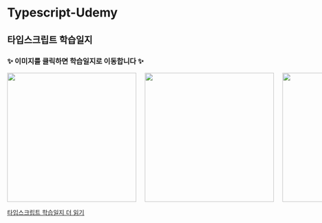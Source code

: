 # Typescript-Udemy

## 타입스크립트 학습일지
### ✨ 이미지를 클릭하면 학습일지로 이동합니다 ✨

<div style="display: grid; grid-template-columns: repeat(3, 1fr); gap: 20px;">
  <a href="https://dingx2-story.tistory.com/134">
    <img src="https://github.com/DingX2/Typescript-Udemy/assets/96682768/0d12e898-f5e9-4b4d-960d-ad7bae9b5fdd" width="300" height="300">
  </a>
  <a href="https://dingx2-story.tistory.com/134">
    <img src="https://github.com/DingX2/Typescript-Udemy/assets/96682768/0d12e898-f5e9-4b4d-960d-ad7bae9b5fdd" width="300" height="300">
  </a>
  <a href="https://dingx2-story.tistory.com/134">
    <img src="https://github.com/DingX2/Typescript-Udemy/assets/96682768/0d12e898-f5e9-4b4d-960d-ad7bae9b5fdd" width="300" height="300">
  </a>
  
  <!-- Repeat this pattern for the remaining images -->
</div>

[타입스크립트 학습일지 더 읽기](https://dingx2-story.tistory.com/134)

